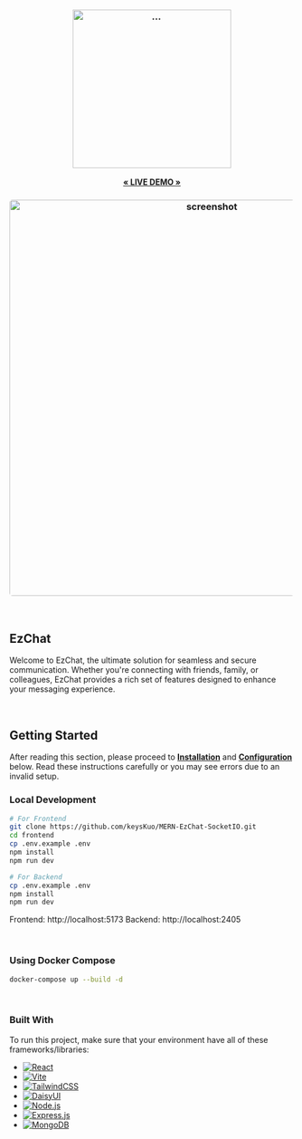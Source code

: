 <h3 align="center">
    <img width="280" alt="..." src="https://ezticket.io.vn/logo.png" >
</h3>


<p align="center">
    <a href="https://ezticket.io.vn/"><strong>« LIVE DEMO »</strong></a>
</p>

<h3 align="center"><img width="700" style="border-radius:5px;" alt="screenshot" src="https://ezticket.io.vn/demo.jpg"></h3>

<br/>

## EzChat

Welcome to EzChat, the ultimate solution for seamless and secure communication. Whether you're connecting with friends, family, or colleagues, EzChat provides a rich set of features designed to enhance your messaging experience.

<br/>

## Getting Started

After reading this section, please proceed to [**Installation**](#installation) and [**Configuration**](#configuration) below.
Read these instructions carefully or you may see errors due to
an invalid setup.

### Local Development


```bash
# For Frontend
git clone https://github.com/keysKuo/MERN-EzChat-SocketIO.git
cd frontend
cp .env.example .env
npm install
npm run dev

# For Backend
cp .env.example .env
npm install
npm run dev
```

Frontend: http://localhost:5173
Backend: http://localhost:2405

<br/>

### Using Docker Compose

```bash
docker-compose up --build -d
```

<br/>

### Built With

To run this project, make sure that your environment have all of these frameworks/libraries:

* [![React][React.js]][React-url]
* [![Vite][Vite]][Vite-url]
* [![TailwindCSS][TailwindCSS]][Tailwind-url]
* [![DaisyUI][DaisyUI]][DaisyUI-url]
* [![Node.js][Node.js]][Node-url]
* [![Express.js][Express.js]][Express-url]
* [![MongoDB][MongoDB]][MongoDB-url]


<!-- MARKDOWN LINKS & IMAGES -->
<!-- https://www.markdownguide.org/basic-syntax/#reference-style-links -->
[React.js]: https://img.shields.io/badge/React-20232A?style=for-the-badge&logo=react&logoColor=61DAFB
[React-url]: https://reactjs.org/
[ReactNative.js]: https://img.shields.io/badge/react_native-%2320232a.svg?style=for-the-badge&logo=react&logoColor=%2361DAFB
[ReactNative-url]: https://reactnative.dev
[Expo.js]: https://img.shields.io/badge/expo-1C1E24?style=for-the-badge&logo=expo&logoColor=#D04A37
[Expo-url]: https://expo.dev
[Vite]: https://img.shields.io/badge/vite-%23646CFF.svg?style=for-the-badge&logo=vite&logoColor=white
[Vite-url]: https://vitejs.dev/
[TailwindCSS]: https://img.shields.io/badge/Tailwind_CSS-38B2AC?style=for-the-badge&logo=tailwind-css&logoColor=white
[Tailwind-url]: https://tailwindcss.com
[Node.js]: https://img.shields.io/badge/Node.js-43853D?style=for-the-badge&logo=node.js&logoColor=white
[Node-url]: https://nodejs.org/
[Express.js]: https://img.shields.io/badge/Express.js-404D59?style=for-the-badge
[Express-url]: https://expressjs.com/
[MongoDB]: https://img.shields.io/badge/MongoDB-4EA94B?style=for-the-badge&logo=mongodb&logoColor=white
[MongoDB-url]: https://www.mongodb.com/
[DaisyUI]: https://img.shields.io/badge/daisyui-5A0EF8?style=for-the-badge&logo=daisyui&logoColor=white
[DaisyUI-url]: https://daisyui.com/
